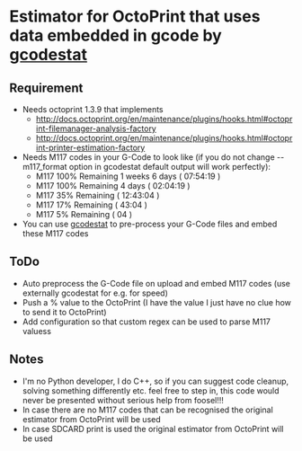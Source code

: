 # Estimator for OctoPrint that uses data embedded in gcode by [gcodestat](https://github.com/arhi/gcodestat)

## Requirement
 * Needs octoprint 1.3.9 that implements
   * http://docs.octoprint.org/en/maintenance/plugins/hooks.html#octoprint-filemanager-analysis-factory
   * http://docs.octoprint.org/en/maintenance/plugins/hooks.html#octoprint-printer-estimation-factory
 * Needs M117 codes in your G-Code to look like (if you do not change --m117_format option in gcodestat default output will work perfectly):
   * M117 100% Remaining 1 weeks 6 days ( 07:54:19 )
   * M117 100% Remaining 4 days ( 02:04:19 )
   * M117 35% Remaining ( 12:43:04 )
   * M117 17% Remaining ( 43:04 )
   * M117 5% Remaining ( 04 )
 * You can use [gcodestat](https://github.com/arhi/gcodestat) to pre-process your G-Code files and embed these M117 codes

## ToDo
 * Auto preprocess the G-Code file on upload and embed M117 codes (use externally gcodestat for e.g. for speed)
 * Push a % value to the OctoPrint (I have the value I just have no clue how to send it to OctoPrint)
 * Add configuration so that custom regex can be used to parse M117 valuess
 
## Notes
 * I'm no Python developer, I do C++, so if you can suggest code cleanup, solving something differently etc. feel free to step in, this code would never be presented without serious help from foosel!!!
 * In case there are no M117 codes that can be recognised the original estimator from OctoPrint will be used
 * In case SDCARD print is used the original estimator from OctoPrint will be used
 
 
 
